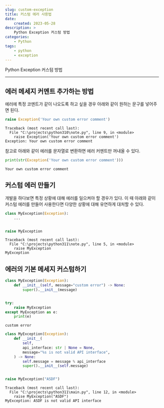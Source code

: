 ```yaml
---
slug: custom-exception
title: 커스텀 에러 사용법
date:
    created: 2023-05-28
description: >
    Python Exception 커스텀 방법
categories:
    - Python
tags:
    - python
    - exception
---
```


Python Exception 커스텀 방법  

<!-- more -->

---

## 에러 메세지 커멘트 추가하는 방법

에러에 특정 코멘트가 같이 나오도록 하고 싶을 경우 아래와 같이 원하는 문구를 넣어주면 된다.  

```python
raise Exception('Your own custom error comment')
```
```
Traceback (most recent call last):
  File "C:\projects\python310\note.py", line 9, in <module>
    raise Exception('Your own custom error comment')
Exception: Your own custom error comment
```

참고로 아래와 같이 에러를 문자열로 변환하면 에러 커멘트만 꺼내올 수 있다.  

```python
print(str(Exception('Your own custom error comment')))
```
```
Your own custom error comment
```

## 커스텀 에러 만들기

개발을 하다보면 특정 상황에 대해 에러를 일으켜야 할 경우가 있다. 이 때 아래와 같이 커스텀 에러를 만들어 사용한다면 다양한 상황에 대해 유연하게 대처할 수 있다.  

```python
class MyException(Exception):
    ...


raise MyException
```
```
Traceback (most recent call last):
  File "C:\projects\python311\note.py", line 5, in <module>
    raise MyException
MyException
```

## 에러의 기본 메세지 커스텀하기

```python
class MyException(Exception):
    def __init__(self, message="custom error") -> None:
        super().__init__(message)


try:
    raise MyException
except MyException as e:
    print(e)
```
```
custom error
```


```python
class MyException(Exception):
    def __init__(
        self,
        api_interface: str | None = None,
        message="%s is not valid API interface",
    ) -> None:
        self.message = message % api_interface
        super().__init__(self.message)


raise MyException("ASDF")
```
```
Traceback (most recent call last):
  File "C:\projects\python311\main.py", line 12, in <module>
    raise MyException("ASDF")
MyException: ASDF is not valid API interface
```